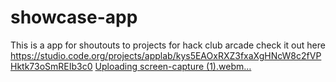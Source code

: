 # showcase-app
This is a app for shoutouts to projects for hack club arcade
check it out here https://studio.code.org/projects/applab/kys5EAOxRXZ3fxaXgHNcW8c2fVPHktk73oSmREIb3c0
[Uploading screen-capture (1).webm…]()
